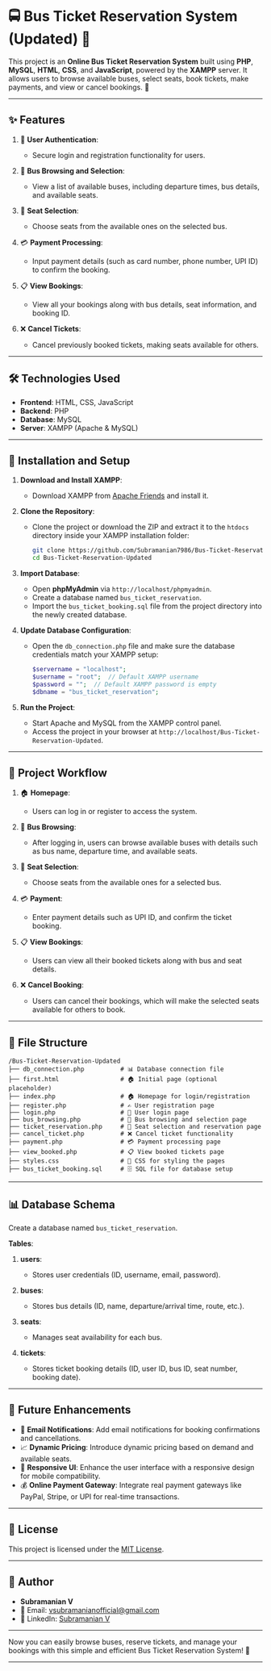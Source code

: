 
# 🚍 Bus Ticket Reservation System (Updated) 🚌

This project is an **Online Bus Ticket Reservation System** built using **PHP**, **MySQL**, **HTML**, **CSS**, and **JavaScript**, powered by the **XAMPP** server. It allows users to browse available buses, select seats, book tickets, make payments, and view or cancel bookings. 🌟

---

## ✨ Features  

1. 🔐 **User Authentication**:  
   - Secure login and registration functionality for users.  

2. 🚌 **Bus Browsing and Selection**:  
   - View a list of available buses, including departure times, bus details, and available seats.

3. 🎫 **Seat Selection**:  
   - Choose seats from the available ones on the selected bus.

4. 💳 **Payment Processing**:  
   - Input payment details (such as card number, phone number, UPI ID) to confirm the booking.

5. 📋 **View Bookings**:  
   - View all your bookings along with bus details, seat information, and booking ID.

6. ❌ **Cancel Tickets**:  
   - Cancel previously booked tickets, making seats available for others.

---

## 🛠️ Technologies Used  

- **Frontend**: HTML, CSS, JavaScript  
- **Backend**: PHP  
- **Database**: MySQL  
- **Server**: XAMPP (Apache & MySQL)  

---

## 🚀 Installation and Setup  

1. **Download and Install XAMPP**:  
   - Download XAMPP from [Apache Friends](https://www.apachefriends.org/) and install it.

2. **Clone the Repository**:  
   - Clone the project or download the ZIP and extract it to the `htdocs` directory inside your XAMPP installation folder:  
     ```bash  
     git clone https://github.com/Subramanian7986/Bus-Ticket-Reservation-Updated.git  
     cd Bus-Ticket-Reservation-Updated  
     ```

3. **Import Database**:  
   - Open **phpMyAdmin** via `http://localhost/phpmyadmin`.  
   - Create a database named `bus_ticket_reservation`.  
   - Import the `bus_ticket_booking.sql` file from the project directory into the newly created database.

4. **Update Database Configuration**:  
   - Open the `db_connection.php` file and make sure the database credentials match your XAMPP setup:  
     ```php  
     $servername = "localhost";  
     $username = "root";  // Default XAMPP username  
     $password = "";  // Default XAMPP password is empty  
     $dbname = "bus_ticket_reservation";  
     ```

5. **Run the Project**:  
   - Start Apache and MySQL from the XAMPP control panel.  
   - Access the project in your browser at `http://localhost/Bus-Ticket-Reservation-Updated`.

---

## 📜 Project Workflow  

1. 🏠 **Homepage**:  
   - Users can log in or register to access the system.  

2. 🚌 **Bus Browsing**:  
   - After logging in, users can browse available buses with details such as bus name, departure time, and available seats.  

3. 🎫 **Seat Selection**:  
   - Choose seats from the available ones for a selected bus.

4. 💳 **Payment**:  
   - Enter payment details such as UPI ID, and confirm the ticket booking.  

5. 📋 **View Bookings**:  
   - Users can view all their booked tickets along with bus and seat details.

6. ❌ **Cancel Booking**:  
   - Users can cancel their bookings, which will make the selected seats available for others to book.

---

## 📂 File Structure  

```plaintext
/Bus-Ticket-Reservation-Updated
├── db_connection.php          # 📊 Database connection file  
├── first.html                 # 🏠 Initial page (optional placeholder)
├── index.php                  # 🏠 Homepage for login/registration
├── register.php               # ✍️ User registration page
├── login.php                  # 🔑 User login page
├── bus_browsing.php           # 🚌 Bus browsing and selection page
├── ticket_reservation.php     # 🎫 Seat selection and reservation page
├── cancel_ticket.php          # ❌ Cancel ticket functionality
├── payment.php                # 💳 Payment processing page
├── view_booked.php            # 📋 View booked tickets page
├── styles.css                 # 💅 CSS for styling the pages
├── bus_ticket_booking.sql     # 🗄️ SQL file for database setup
```

---

## 📊 Database Schema  

Create a database named `bus_ticket_reservation`.

**Tables**:  

1. **users**:  
   - Stores user credentials (ID, username, email, password).  

2. **buses**:  
   - Stores bus details (ID, name, departure/arrival time, route, etc.).  

3. **seats**:  
   - Manages seat availability for each bus.  

4. **tickets**:  
   - Stores ticket booking details (ID, user ID, bus ID, seat number, booking date).  

---

## 🎯 Future Enhancements  

- 📧 **Email Notifications**: Add email notifications for booking confirmations and cancellations.  
- 📈 **Dynamic Pricing**: Introduce dynamic pricing based on demand and available seats.  
- 📱 **Responsive UI**: Enhance the user interface with a responsive design for mobile compatibility.  
- 💰 **Online Payment Gateway**: Integrate real payment gateways like PayPal, Stripe, or UPI for real-time transactions.  

---

## 📜 License  

This project is licensed under the [MIT License](LICENSE).  

---

## 🙌 Author  

- **Subramanian V**  
- 📧 Email: [vsubramanianofficial@gmail.com](mailto:vsubramanianofficial@gmail.com)  
- 💼 LinkedIn: [Subramanian V](https://www.linkedin.com/in/subramanian-v-a93089255/)

---

Now you can easily browse buses, reserve tickets, and manage your bookings with this simple and efficient Bus Ticket Reservation System! 🎉

---

